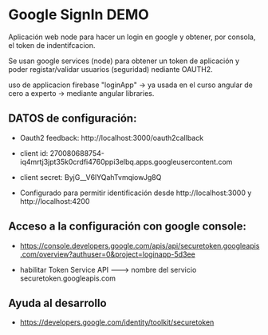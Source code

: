 # Google SignIn DEMO

Aplicación web node para hacer un login en google y obtener, por consola, el token de indentifcacion.

Se usan google services (node) para obtener un token de aplicación y poder registar/validar usuarios (seguridad) nediante OAUTH2.


uso de applicacion firebase  "loginApp"  -> ya usada en el curso angular de cero a experto -> mediante angular libraries.

## DATOS de configuración:
* Oauth2 feedback: http://localhost:3000/oauth2callback
* client id: 270080688754-iq4mrtj3jpt35k0crdfi4760ppi3elbq.apps.googleusercontent.com
* client secret: ByjG__V6lYQahTvmqiowJg8Q

* Configurado para permitir identificación desde http://localhost:3000 y http://localhost:4200


## Acceso a la configuración con google console:
* https://console.developers.google.com/apis/api/securetoken.googleapis.com/overview?authuser=0&project=loginapp-5d3ee

* habilitar Token Service API  ---> nombre del servicio securetoken.googleapis.com

## Ayuda al desarrollo
* https://developers.google.com/identity/toolkit/securetoken
